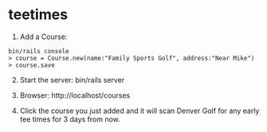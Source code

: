 # teetimes

1. Add a Course:
```
bin/rails console
> course = Course.new(name:"Family Sports Golf", address:"Near Mike")
> course.save
```

2. Start the server: bin/rails server

3. Browser: http://localhost/courses

4. Click the course you just added and it will scan Denver Golf for any early tee times for 3 days from now.